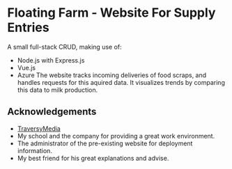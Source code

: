# Floating Farm - Website For Supply Entries 

A small full-stack CRUD, making use of:
- Node.js with Express.js
- Vue.js
- Azure
The website tracks incoming deliveries of food scraps, and handles requests for this aquired data. It visualizes trends by comparing this data to milk production.

## Acknowledgements
 - [TraversyMedia](https://www.youtube.com/watch?v=j55fHUJqtyw)
 - My school and the company for providing a great work environment.
 - The administrator of the pre-existing website for deployment information.
 - My best friend for his great explanations and advise. 